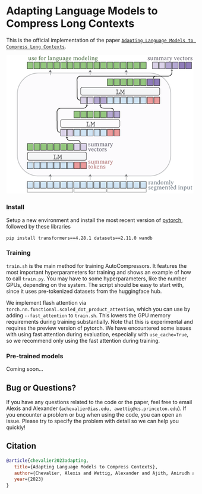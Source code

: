 # Adapting Language Models to Compress Long Contexts

This is the official implementation of the paper [`Adapting Language Models to Compress Long Contexts`](https://arxiv.org/abs/2305.14788).

![](assets/architecture.png)

### Install
Setup a new environment and install the most recent version of [pytorch](https://pytorch.org/),
followed by these libraries
```
pip install transformers==4.28.1 datasets==2.11.0 wandb
```

### Training
`train.sh` is the main method for training AutoCompressors.
It features the most important hyperparameters for training and
shows an example of how to call `train.py`.
You may have to some hyperparameters, like the number GPUs, depending on the system.
The script should be easy to start with, since it uses pre-tokenized datasets from the huggingface hub.

We implement flash attention via `torch.nn.functional.scaled_dot_product_attention`, which you can use by adding `--fast_attention` to `train.sh`. This lowers the GPU memory requirements during training substantially. Note that this is experimental and requires the preview version of pytorch. We have encountered some issues with using fast attention during evaluation, especially with `use_cache=True`, so we recommend only using the fast attention during training.

### Pre-trained models
Coming soon...

## Bug or Questions?
If you have any questions related to the code or the paper, feel free to email
Alexis and Alexander (`achevalier@ias.edu, awettig@cs.princeton.edu`).
If you encounter a problem or bug when using the code, you can open an issue.
Please try to specify the problem with detail so we can help you quickly!

## Citation
```bibtex
@article{chevalier2023adapting,
   title={Adapting Language Models to Compress Contexts},
   author={Chevalier, Alexis and Wettig, Alexander and Ajith, Anirudh and Chen, Danqi},
   year={2023}
}
```
